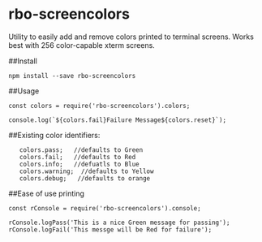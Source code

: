 # rbo-screencolors
Utility to easily add and remove colors printed to terminal screens.  Works best with 256 color-capable xterm screens.

##Install
```
npm install --save rbo-screencolors
```

##Usage
```
const colors = require('rbo-screencolors').colors;

console.log(`${colors.fail}Failure Message${colors.reset}`);
```

##Existing color identifiers:
```
   colors.pass;   //defaults to Green
   colors.fail;	  //defaults to Red
   colors.info;   //defuatls to Blue
   colors.warning;  //defaults to Yellow
   colors.debug;   //defaults to orange
```

##Ease of use printing
```
const rConsole = require('rbo-screencolors').console;

rConsole.logPass('This is a nice Green message for passing');
rConsole.logFail('This messge will be Red for failure');
```